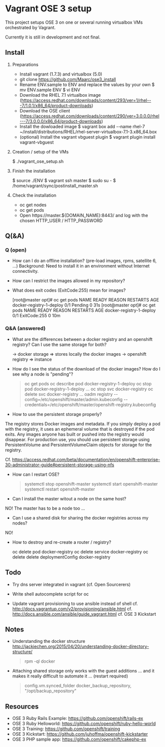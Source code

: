 # Vagrant OSE 3 setup

This project setups OSE 3 on one or several running virtualbox VMs orchestrated by Vagrant.

Currently it is still in development and not final.

## Install

1) Preparations
    - Install vagrant (1.7.3) and virtualbox (5.0)
    - git clone https://github.com/Maarc/ose3_install
	- Rename ENV.sample to ENV and replace the values by your own
		$ mv ENV.sample ENV
		$ vi ENV
	- Download the RHEL 7.1 virtualbox image (https://access.redhat.com/downloads/content/293/ver=1/rhel---7/1.0.1/x86_64/product-downloads)
	- Download the OSE client (https://access.redhat.com/downloads/content/290/ver=3.0.0.0/rhel---7/3.0.0.0/x86_64/product-downloads)
	- Install the dowloaded image
		$ vagrant box add --name rhel-7 ~/install/distributions/RHEL/rhel-server-virtualbox-7.1-3.x86_64.box
	- (optional) Install the vagrant vbguest plugin
		$ vagrant plugin install vagrant-vbguest

3) Creation / setup of the VMs

	$ ./vagrant_ose_setup.sh

4) Finish the installation

	$ source ./ENV
	$ vagrant ssh master
	$ sudo su -
	$ /home/vagrant/sync/postinstall_master.sh

4) Check the installation
	- oc get nodes
	- oc get pods
	- Open https://master.${DOMAIN_NAME}:8443/ and log with the chosen HTTP_USER / HTTP_PASSWORD


## Q(&A)


### Q (open)

- How can I do an offline installation? (pre-load images, rpms, satellite 6, ...)
Background: Need to install it in an environment without Internet connectivity.

- How can I restrict the images allowed in my repository?

- What does exit codes (ExitCode:255) mean for images?

	[root@master opt]# oc get pods
	NAME                       READY     REASON    RESTARTS   AGE
	docker-registry-1-deploy   0/1       Pending   0          31s
	[root@master opt]# oc get pods
	NAME                       READY     REASON         RESTARTS   AGE
	docker-registry-1-deploy   0/1       ExitCode:255   0          10m


### Q&A (answered)

- What are the differences between a docker registry and an openshift registry? Can I use the same storage for both?

	-> docker storage => stores locally the docker images
	-> openshift registry => instance 

- How do I see the status of the download of the docker images? How do I see why a node is "pending"?

	> oc get pods
	> oc describe pod docker-registry-1-deploy
	> oc stop pod docker-registry-1-deploy
	...
	> oc stop svc docker-registry
	> oc delete svc docker-registry
	...
	> oadm registry --config=/etc/openshift/master/admin.kubeconfig --credentials=/etc/openshift/master/openshift-registry.kubeconfig


- How to use the persistent storage properly?

The registry stores Docker images and metadata. If you simply deploy a pod with the registry, it uses an ephemeral volume that is destroyed if the pod exits. Any images anyone has built or pushed into the registry would disappear. For production use, you should use persistent storage using PersistentVolume and PersistentVolumeClaim objects for storage for the registry. 

Cf. https://access.redhat.com/beta/documentation/en/openshift-enterprise-30-administrator-guide#persistent-storage-using-nfs

- How can I restart OSE?

	> systemctl stop openshift-master
	> systemctl start openshift-master
	> systemctl restart openshift-master

- Can I install the master witout a node on the same host?

NO! The master has to be a node too ...

- Can I use a shared disk for sharing the docker registries across my nodes?

NO!

- How to destroy and re-create a router / registry?

	oc delete pod docker-registry
	oc delete service docker-registry
	oc delete delete deploymentConfig docker-registry



## Todo

- Try dns server integrated in vagrant (cf. Open Sourcerers)

- Write shell autocomplete script for oc

- Update vagrant provisioning to use ansible instead of shell
	cf. http://docs.vagrantup.com/v2/provisioning/ansible.html
	cf. http://docs.ansible.com/ansible/guide_vagrant.html
	cf. OSE 3 Kickstart


## Notes

- Understanding the docker structure http://jackiechen.org/2015/04/20/understanding-docker-directory-structure/

	 > rpm -ql docker

- Attaching shared storage only works with the guest additions ... and it makes it really difficult to automate it ... (restart required)

	 > config.vm.synced_folder docker_backup_repository, "/opt/backup_repository"

## Resources

- OSE 3 Ruby Rails Example: https://github.com/openshift/rails-ex
- OSE 3 Ruby Helloworld: https://github.com/openshift/ruby-hello-world
- OSE 3 Training: https://github.com/openshift/training
- OSE 3 Kickstart: https://github.com/juhoffma/openshift-kickstarter
- OSE 3 PHP sample app: https://github.com/openshift/cakephp-ex

